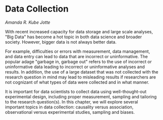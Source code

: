 # Data Collection

*Amanda R. Kube Jotte*

With recent increased capacity for data storage and large scale analyses, "Big Data" has become a hot topic in both data science and broader society. However, bigger data is not always better data.

For example, difficulties or errors with measurement, data management, and data entry can lead to data that are incorrect or uninformative. The popular adage "garbage in, garbage out" refers to the use of incorrect or uninformative data leading to incorrect or uninformative analyses and results. In addition, the use of a large dataset that was not collected with the research question in mind may lead to misleading results if researchers are not cognizant of what types of data were collected and in what manner.

It is important for data scientists to collect data using well-thought-out experimental design, including proper measurement, sampling and tailoring to the research question(s). In this chapter, we will explore several important topics in data collection: causality versus association, observational versus experimental studies, sampling and biases.
